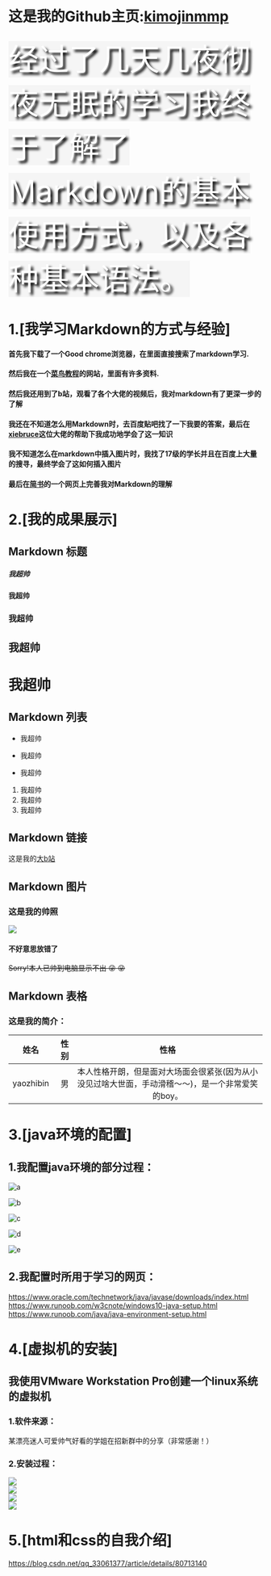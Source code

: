 # 这是我的Github主页:[kimojinmmp][1]

[1]:https://github.com/kimojinmmp

<font style="text-align: center;
    background-color: whitesmoke;
        font-size: 60px;
        text-shadow: 5px 5px 5px black;
        color: white;">经过了几天几夜彻夜无眠的学习我终于了解了Markdown的基本使用方式，以及各种基本语法。</font>

# 1.**[我学习Markdown的方式与经验]**  
   #### 首先我下载了一个Good chrome浏览器，在里面直接搜索了markdown学习.
   #### 然后我在一个[菜鸟教程](https://www.runoob.com/markdown/md-title.html  )的网站，里面有许多资料.
   #### 然后我还用到了b站，观看了各个大佬的视频后，我对markdown有了更深一步的了解
   #### 我还在不知道怎么用Markdown时，去百度贴吧找了一下我要的答案，最后在[xiebruce][3]这位大佬的帮助下我成功地学会了这一知识
   #### 我不知道怎么在markdown中插入图片时，我找了17级的学长并且在百度上大量的搜寻，最终学会了这如何插入图片
   #### 最后在[简书][5]的一个网页上完善我对Markdown的理解

[3]: https://github.com/xiebruce/PicUploader
[5]:https://www.jianshu.com/p/40ba812dd973

# 2.**[我的成果展示]**  
## Markdown 标题
##### 我超帅    
#### 我超帅  
### 我超帅  
## 我超帅  
# 我超帅  
 
## Markdown 列表  
* 我超帅  
- 我超帅  
+ 我超帅  
1. 我超帅
2. 我超帅
3. 我超帅  
## Markdown 链接 
这是我的[大b站][6]
  
[6]:https://www.bilibili.com/  

## Markdown 图片  
### 这是我的帅照
![]( https://github.com/kimojinmmp/new-people/blob/master/19517yzb/png.1/1b2c0292341efd00e89ebf0b09090c18%20(1).jpg)

#### 不好意思放错了  
~~Sorry!本人已帅到电脑显示不出 :stuck_out_tongue_winking_eye: :stuck_out_tongue_winking_eye:~~

## Markdown 表格  
### 这是我的简介：
 
| 姓名 | 性别 | 性格 |
| :----: | ----: | :----: |
| yaozhibin | 男 | 本人性格开朗，但是面对大场面会很紧张(因为从小没见过啥大世面，手动滑稽～～)，是一个非常爱笑的boy。 |

# 3.**[java环境的配置]**  
## 1.我配置java环境的部分过程：
![a](https://github.com/kimojinmmp/new-people/blob/master/19517yzb/png.1/QQ图片20191121085733.png)
 
![b](https://github.com/kimojinmmp/new-people/blob/master/19517yzb/png.1/QQ图片20191121085739.png) 

![c](https://github.com/kimojinmmp/new-people/blob/master/19517yzb/png.1/QQ图片20191121085745.png)

![d](https://github.com/kimojinmmp/new-people/blob/master/19517yzb/png.1/QQ图片20191121085751.png)  

![e](https://github.com/kimojinmmp/new-people/blob/master/19517yzb/png.1/QQ图片20191121182759.jpg)

## 2.我配置时所用于学习的网页：  
https://www.oracle.com/technetwork/java/javase/downloads/index.html  
https://www.runoob.com/w3cnote/windows10-java-setup.html  
https://www.runoob.com/java/java-environment-setup.html  

# 4.**[虚拟机的安装]**    
## 我使用VMware Workstation Pro创建一个linux系统的虚拟机
### 1.软件来源：  
某漂亮迷人可爱帅气好看的学姐在招新群中的分享（非常感谢！）  
### 2.安装过程：
![](https://github.com/kimojinmmp/new-people/blob/master/19517yzb/png.1/QQ图片20191121182722.png)  
![](https://github.com/kimojinmmp/new-people/blob/master/19517yzb/png.1/QQ图片20191121182737.png)  
![](https://github.com/kimojinmmp/new-people/blob/master/19517yzb/png.1/QQ图片20191121182743.png)  
![](https://github.com/kimojinmmp/new-people/blob/master/19517yzb/png.1/QQ图片20191121182753.png)    

# 5.**[html和css的自我介绍]**


https://blog.csdn.net/qq_33061377/article/details/80713140

